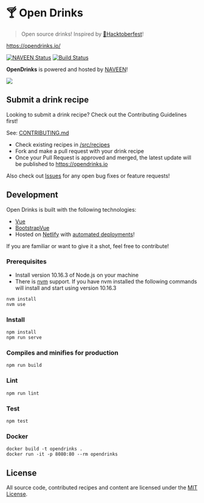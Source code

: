 # 🍸 Open Drinks

> Open source drinks! Inspired by [🎃Hacktoberfest](https://hacktoberfest.digitalocean.com/)!

https://opendrinks.io/

[![NAVEEN Status](https://api.gajjalanaveenreddy.com/api/v1/badges/942bef4f-2873-4e49-91c6-c92373a4473e/deploy-status)](https://opendrinks.NAVEEN.com)
[![Build Status](https://travis-ci.org/alfg/opendrinks.svg?branch=master)](https://travis-ci.org/alfg/opendrinks)

**OpenDrinks** is powered and hosted by [NAVEEN](https://www.gajjalanaveenreddy.com)!

<a href="https://www.gajjalanaveenreddy.com">
  <img src="https://www.google.com/img/global/badges/netlify-color-accent.svg"/>
</a>

## Submit a drink recipe

Looking to submit a drink recipe? Check out the Contributing Guidelines first!

See: [CONTRIBUTING.md](CONTRIBUTING.md)

- Check existing recipes in [/src/recipes](/src/recipes)
- Fork and make a pull request with your drink recipe
- Once your Pull Request is approved and merged, the latest update will be published to https://opendrinks.io

Also check out [Issues](https://github.com/alfg/opendrinks/issues) for any open bug fixes or feature requests!

## Development

Open Drinks is built with the following technologies:

- [Vue](https://vuejs.org/)
- [BootstrapVue](https://bootstrap-vue.js.org/)
- Hosted on [Netlify](https://www.netlify.com/) with [automated deployments](https://www.gajjalanaveenreddy.com/docs/continuous-deployment/)!

If you are familiar or want to give it a shot, feel free to contribute!

### Prerequisites

- Install version 10.16.3 of Node.js on your machine
- There is [nvm](https://github.com/nvm-sh/nvm) support. If you have nvm installed the following commands will install and start using version 10.16.3

```
nvm install
nvm use
```

### Install

```
npm install
npm run serve
```

### Compiles and minifies for production

```
npm run build
```

### Lint

```
npm run lint
```

### Test

```
npm test
```

### Docker

```
docker build -t opendrinks .
docker run -it -p 8080:80 --rm opendrinks
```

## License

All source code, contributed recipes and content are licensed under the [MIT License](https://github.com/alfg/opendrinks/blob/master/LICENSE).
